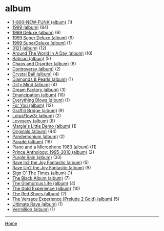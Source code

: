 # album

  * [1-800-NEW-FUNK (album)](./album/1-800-new-funk/) (1)
  * [1999 (album)](./album/1999/) (84)
  * [1999 Deluxe (album)](./album/1999-deluxe/) (6)
  * [1999 Super Deluxe (album)](./album/1999-super-deluxe/) (9)
  * [1999 SuperDeluxe (album)](./album/1999-superdeluxe/) (1)
  * [3121 (album)](./album/3121/) (12)
  * [Around The World In A Day (album)](./album/around-the-world-in-a-day/) (10)
  * [Batman (album)](./album/batman/) (5)
  * [Chaos and Disorder (album)](./album/chaos-and-disorder/) (6)
  * [Controversy (album)](./album/controversy/) (2)
  * [Crystal Ball (album)](./album/crystal-ball/) (4)
  * [Diamonds & Pearls (album)](./album/diamonds-pearls/) (1)
  * [Dirty Mind (album)](./album/dirty-mind/) (4)
  * [Dream Factory (album)](./album/dream-factory/) (3)
  * [Emancipation (album)](./album/emancipation/) (10)
  * [Everything Blows (album)](./album/everything-blows/) (1)
  * [For You (album)](./album/for-you/) (12)
  * [Graffiti Bridge (album)](./album/graffiti-bridge/) (9)
  * [LotusFlow3r (album)](./album/lotusflow3r/) (2)
  * [Lovesexy (album)](./album/lovesexy/) (8)
  * [Margie's Little Demo (album)](./album/margie-s-little-demo/) (1)
  * [Originals (album)](./album/originals/) (44)
  * [Pandemonium (album)](./album/pandemonium/) (2)
  * [Parade (album)](./album/parade/) (16)
  * [Piano and a Microphone 1983 (album)](./album/piano-and-a-microphone-1983/) (11)
  * [Prince Anthology: 1995-2010 (album)](./album/prince-anthology-1995-2010/) (2)
  * [Purple Rain (album)](./album/purple-rain/) (30)
  * [Rave In2 the Joy Fantastic (album)](./album/rave-in2-the-joy-fantastic/) (5)
  * [Rave Un2 the Joy Fantastic (album)](./album/rave-un2-the-joy-fantastic/) (9)
  * [Sign O' The Times (album)](./album/sign-o-the-times/) (1)
  * [The Black Album (album)](./album/the-black-album/) (7)
  * [The Glamorous Life (album)](./album/the-glamorous-life/) (4)
  * [The Gold Experience (album)](./album/the-gold-experience/) (10)
  * [The Red Shoes (album)](./album/the-red-shoes/) (2)
  * [The Versace Experience (Prelude 2 Gold) (album)](./album/the-versace-experience-prelude-2-gold/) (5)
  * [Ultimate Rave (album)](./album/ultimate-rave/) (1)
  * [Vermillion (album)](./album/vermillion/) (1)

----

[Home](../)
